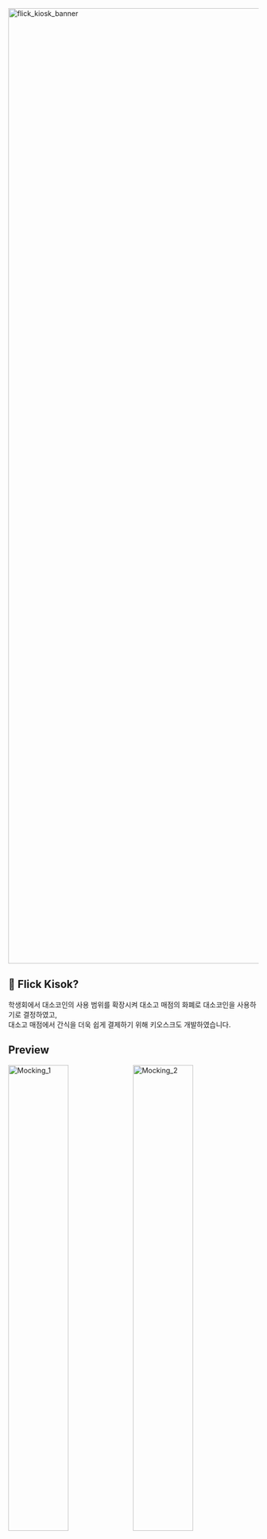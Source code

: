 <img width="1920" alt="flick_kiosk_banner" src="https://github.com/Wonderful-Sigma/flick-android-kiosk/assets/103572569/939b2cef-446a-4dcb-8dc2-aeb00d60b95f">

## 🔵 Flick Kisok?

학생회에서 대소코인의 사용 범위를 확장시켜 대소고 매점의 화폐로 대소코인을 사용하기로 결정하였고,</br>
대소고 매점에서 간식을 더욱 쉽게 결제하기 위해 키오스크도 개발하였습니다.

## Preview

<img width="49%" alt="Mocking_1" src="https://github.com/Wonderful-Sigma/flick-android-kiosk/assets/103572569/c253ba42-5120-44e1-8376-a54d21c2fff3">
<img width="49%" alt="Mocking_2" src="https://github.com/Wonderful-Sigma/flick-android-kiosk/assets/103572569/79f5cdcf-d1fe-4109-b2b1-0ad2e85c814e">
<img width="49%" alt="Mocking_3" src="https://github.com/Wonderful-Sigma/flick-android-kiosk/assets/103572569/1dc2b8b4-265a-4ea3-8f77-acdf77955db0">
<img width="49%" alt="Mocking_4" src="https://github.com/Wonderful-Sigma/flick-android-kiosk/assets/103572569/b513be60-2ebe-4c3a-9b76-a5a6858786bc">

## Developer

[@stev3j](https://www.notion.so/stev3j/845cb047a86443e9847078b25a54f204)


## Stack
- Languege
  - 100% Kotlin
- Architecture
  - MVVM Pattern
- Android
  - Jetpack Compose
  - Coroutine
  - Flow
- Libraries
  - Retrofit2, OkHttp3
  - Dagger Hilt
  - Glide
  - [code-scanner](https://github.com/yuriy-budiyev/code-scanner/tree/master)
- Jetpack
  - ViewModel
  - LiveData
